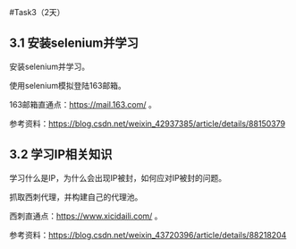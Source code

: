 #Task3（2天）
## 3.1 安装selenium并学习
安装selenium并学习。

使用selenium模拟登陆163邮箱。

163邮箱直通点：https://mail.163.com/ 。

参考资料：https://blog.csdn.net/weixin_42937385/article/details/88150379

## 3.2 学习IP相关知识
学习什么是IP，为什么会出现IP被封，如何应对IP被封的问题。

抓取西刺代理，并构建自己的代理池。

西刺直通点：https://www.xicidaili.com/ 。

参考资料：https://blog.csdn.net/weixin_43720396/article/details/88218204